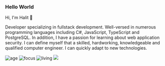 ### Hello World
Hi, I'm Halit 👋

  Developer specializing in fullstack development. Well-versed in numerous programming languages including C#, JavaScript, TypeScript and PostgreSQL. In addition, I have a passion for learning about web application security. I can define myself that a skilled, hardworking, knowledgeable and qualified computer engineer. I can quickly adapt to new technologies.

![age](https://img.shields.io/badge/age-26-blue)
![focus](https://img.shields.io/badge/focus-backend-brightgreen)
![living](https://img.shields.io/badge/living-Izmir-3c9)
![](https://komarev.com/ghpvc/?username=halitdogmen&label=visitors)

<br />


